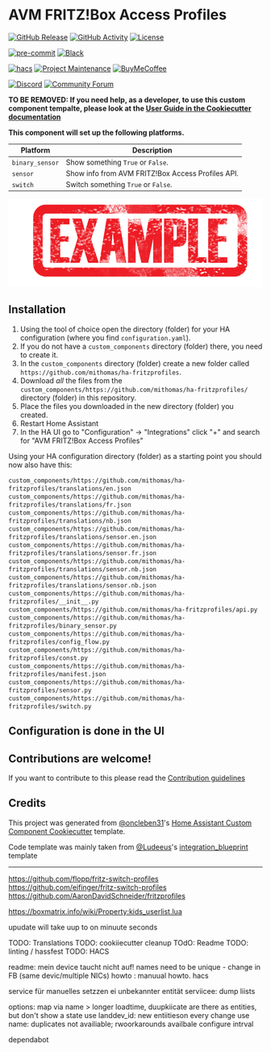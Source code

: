 # AVM FRITZ!Box Access Profiles

[![GitHub Release][releases-shield]][releases]
[![GitHub Activity][commits-shield]][commits]
[![License][license-shield]](LICENSE)

[![pre-commit][pre-commit-shield]][pre-commit]
[![Black][black-shield]][black]

[![hacs][hacsbadge]][hacs]
[![Project Maintenance][maintenance-shield]][user_profile]
[![BuyMeCoffee][buymecoffeebadge]][buymecoffee]

[![Discord][discord-shield]][discord]
[![Community Forum][forum-shield]][forum]

**TO BE REMOVED: If you need help, as a developer, to use this custom component tempalte,
please look at the [User Guide in the Cookiecutter documentation](https://cookiecutter-homeassistant-custom-component.readthedocs.io/en/stable/quickstart.html)**

**This component will set up the following platforms.**

| Platform        | Description                                       |
| --------------- | ------------------------------------------------- |
| `binary_sensor` | Show something `True` or `False`.                 |
| `sensor`        | Show info from AVM FRITZ!Box Access Profiles API. |
| `switch`        | Switch something `True` or `False`.               |

![example][exampleimg]

## Installation

1. Using the tool of choice open the directory (folder) for your HA configuration (where you find `configuration.yaml`).
2. If you do not have a `custom_components` directory (folder) there, you need to create it.
3. In the `custom_components` directory (folder) create a new folder called `https://github.com/mithomas/ha-fritzprofiles`.
4. Download _all_ the files from the `custom_components/https://github.com/mithomas/ha-fritzprofiles/` directory (folder) in this repository.
5. Place the files you downloaded in the new directory (folder) you created.
6. Restart Home Assistant
7. In the HA UI go to "Configuration" -> "Integrations" click "+" and search for "AVM FRITZ!Box Access Profiles"

Using your HA configuration directory (folder) as a starting point you should now also have this:

```text
custom_components/https://github.com/mithomas/ha-fritzprofiles/translations/en.json
custom_components/https://github.com/mithomas/ha-fritzprofiles/translations/fr.json
custom_components/https://github.com/mithomas/ha-fritzprofiles/translations/nb.json
custom_components/https://github.com/mithomas/ha-fritzprofiles/translations/sensor.en.json
custom_components/https://github.com/mithomas/ha-fritzprofiles/translations/sensor.fr.json
custom_components/https://github.com/mithomas/ha-fritzprofiles/translations/sensor.nb.json
custom_components/https://github.com/mithomas/ha-fritzprofiles/translations/sensor.nb.json
custom_components/https://github.com/mithomas/ha-fritzprofiles/__init__.py
custom_components/https://github.com/mithomas/ha-fritzprofiles/api.py
custom_components/https://github.com/mithomas/ha-fritzprofiles/binary_sensor.py
custom_components/https://github.com/mithomas/ha-fritzprofiles/config_flow.py
custom_components/https://github.com/mithomas/ha-fritzprofiles/const.py
custom_components/https://github.com/mithomas/ha-fritzprofiles/manifest.json
custom_components/https://github.com/mithomas/ha-fritzprofiles/sensor.py
custom_components/https://github.com/mithomas/ha-fritzprofiles/switch.py
```

## Configuration is done in the UI

<!---->

## Contributions are welcome!

If you want to contribute to this please read the [Contribution guidelines](CONTRIBUTING.md)

## Credits

This project was generated from [@oncleben31](https://github.com/oncleben31)'s [Home Assistant Custom Component Cookiecutter](https://github.com/oncleben31/cookiecutter-homeassistant-custom-component) template.

Code template was mainly taken from [@Ludeeus](https://github.com/ludeeus)'s [integration_blueprint][integration_blueprint] template

---

[integration_blueprint]: https://github.com/custom-components/integration_blueprint
[black]: https://github.com/psf/black
[black-shield]: https://img.shields.io/badge/code%20style-black-000000.svg?style=for-the-badge
[buymecoffee]: https://www.buymeacoffee.com/mithomas
[buymecoffeebadge]: https://img.shields.io/badge/buy%20me%20a%20coffee-donate-yellow.svg?style=for-the-badge
[commits-shield]: https://img.shields.io/github/commit-activity/y/mithomas/ha-fritzprofiles.svg?style=for-the-badge
[commits]: https://github.com/mithomas/ha-fritzprofiles/commits/main
[hacs]: https://hacs.xyz
[hacsbadge]: https://img.shields.io/badge/HACS-Custom-orange.svg?style=for-the-badge
[discord]: https://discord.gg/Qa5fW2R
[discord-shield]: https://img.shields.io/discord/330944238910963714.svg?style=for-the-badge
[exampleimg]: example.png
[forum-shield]: https://img.shields.io/badge/community-forum-brightgreen.svg?style=for-the-badge
[forum]: https://community.home-assistant.io/
[license-shield]: https://img.shields.io/github/license/mithomas/ha-fritzprofiles.svg?style=for-the-badge
[maintenance-shield]: https://img.shields.io/badge/maintainer-%40mithomas-blue.svg?style=for-the-badge
[pre-commit]: https://github.com/pre-commit/pre-commit
[pre-commit-shield]: https://img.shields.io/badge/pre--commit-enabled-brightgreen?style=for-the-badge
[releases-shield]: https://img.shields.io/github/release/mithomas/ha-fritzprofiles.svg?style=for-the-badge
[releases]: https://github.com/mithomas/ha-fritzprofiles/releases
[user_profile]: https://github.com/mithomas

https://github.com/flopp/fritz-switch-profiles
https://github.com/eifinger/fritz-switch-profiles
https://github.com/AaronDavidSchneider/fritzprofiles

https://boxmatrix.info/wiki/Property:kids_userlist.lua

upudate will take uup to on minuute seconds

TODO: Translations
TODO: cookiiecutter cleanup
TOdO: Readme
TODO: linting / hassfest
TODO: HACS

readme: mein device taucht nicht auf! names need to be unique - change in FB (same devic/multiple NICs)
howto : manuual
howto. hacs

service für manuelles setzzen ei unbekannter entität
serviicee: dump liists

options: map via name > longer loadtime, duupkiicate are there as entities, but don't show a state
use landdev_id: new entiitieson every change
use name: duplicates not availiable; rwoorkarounds availbale
configure intrval

dependabot
